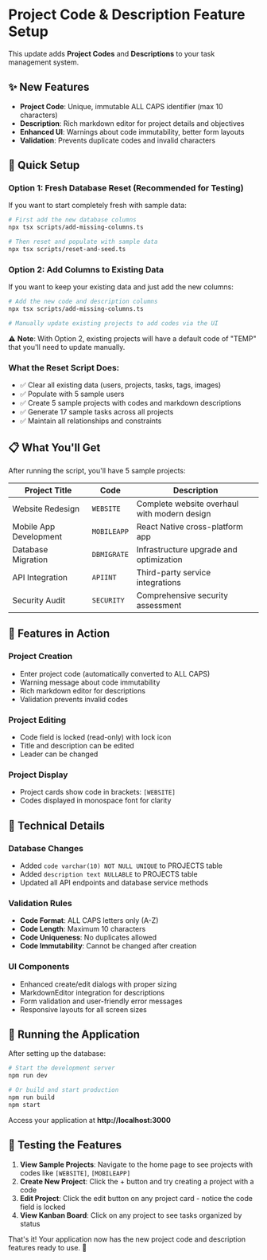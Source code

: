 # Project Code & Description Feature Setup

This update adds **Project Codes** and **Descriptions** to your task management system.

## ✨ New Features

- **Project Code**: Unique, immutable ALL CAPS identifier (max 10 characters)
- **Description**: Rich markdown editor for project details and objectives  
- **Enhanced UI**: Warnings about code immutability, better form layouts
- **Validation**: Prevents duplicate codes and invalid characters

## 🚀 Quick Setup

### Option 1: Fresh Database Reset (Recommended for Testing)

If you want to start completely fresh with sample data:

```bash
# First add the new database columns
npx tsx scripts/add-missing-columns.ts

# Then reset and populate with sample data
npx tsx scripts/reset-and-seed.ts
```

### Option 2: Add Columns to Existing Data

If you want to keep your existing data and just add the new columns:

```bash
# Add the new code and description columns
npx tsx scripts/add-missing-columns.ts

# Manually update existing projects to add codes via the UI
```

⚠️ **Note**: With Option 2, existing projects will have a default code of "TEMP" that you'll need to update manually.

### What the Reset Script Does:
- ✅ Clear all existing data (users, projects, tasks, tags, images)
- ✅ Populate with 5 sample users
- ✅ Create 5 sample projects with codes and markdown descriptions
- ✅ Generate 17 sample tasks across all projects
- ✅ Maintain all relationships and constraints

## 📋 What You'll Get

After running the script, you'll have 5 sample projects:

| Project Title | Code | Description |
|---------------|------|-------------|
| Website Redesign | `WEBSITE` | Complete website overhaul with modern design |
| Mobile App Development | `MOBILEAPP` | React Native cross-platform app |
| Database Migration | `DBMIGRATE` | Infrastructure upgrade and optimization |
| API Integration | `APIINT` | Third-party service integrations |
| Security Audit | `SECURITY` | Comprehensive security assessment |

## 🎯 Features in Action

### Project Creation
- Enter project code (automatically converted to ALL CAPS)
- Warning message about code immutability  
- Rich markdown editor for descriptions
- Validation prevents invalid codes

### Project Editing
- Code field is locked (read-only) with lock icon
- Title and description can be edited
- Leader can be changed

### Project Display
- Project cards show code in brackets: `[WEBSITE]`
- Codes displayed in monospace font for clarity

## 🔧 Technical Details

### Database Changes
- Added `code varchar(10) NOT NULL UNIQUE` to PROJECTS table
- Added `description text NULLABLE` to PROJECTS table
- Updated all API endpoints and database service methods

### Validation Rules
- **Code Format**: ALL CAPS letters only (A-Z)
- **Code Length**: Maximum 10 characters
- **Code Uniqueness**: No duplicates allowed
- **Code Immutability**: Cannot be changed after creation

### UI Components
- Enhanced create/edit dialogs with proper sizing
- MarkdownEditor integration for descriptions
- Form validation and user-friendly error messages
- Responsive layouts for all screen sizes

## 🏃 Running the Application

After setting up the database:

```bash
# Start the development server
npm run dev

# Or build and start production
npm run build
npm start
```

Access your application at **http://localhost:3000**

## 📝 Testing the Features

1. **View Sample Projects**: Navigate to the home page to see projects with codes like `[WEBSITE]`, `[MOBILEAPP]`
2. **Create New Project**: Click the + button and try creating a project with a code
3. **Edit Project**: Click the edit button on any project card - notice the code field is locked
4. **View Kanban Board**: Click on any project to see tasks organized by status

That's it! Your application now has the new project code and description features ready to use. 🎉
